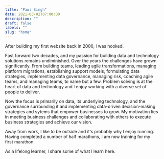 ```yaml
---
title: "Paul Singh"
date: 2021-03-02T07:00:00
description: ""
draft: false
labels: ""
slug: "home"
---
```



After building my first website back in 2000, I was hooked.

Fast forward two decades, and my passion for building data and technology solutions remains undiminished. Over the years  the challenges have grown significantly. From building teams, leading agile transformations, managing platform migrations, establishing support models, formulating data strategies, implementing data governance, managing risk, coaching agile teams, and managing teams, to name but a few. Problem solving is at the heart of data and technology and I enjoy working with a diverse set of people to deliver.


Now the focus is primarily on data, its underlying technology, and the governance surrounding it and implementing data-driven decision-making strategies and sytems that empower businesses to grow. My motivation lies in meeting business challenges and collaborating with others to execute business strategies and achieve our vision.

Away from work, I like to be outside and it's probably why I enjoy running. Having completed a number of half marathons, I am now training for my first marathon

As a lifelong learner, I share some of what I learn here.